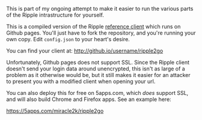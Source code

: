 This is part of my ongoing attempt to make it easier to run the
various parts of the Ripple intrastructure for yourself.

This is a compiled version of the Ripple
[reference client](https://github.com/ripple/ripple-client)
which runs on Github pages. You'll just have to fork the
repository, and you're running your own copy. Edit `config.json`
to your heart's desire.

You can find your client at: http://github.io/username/ripple2go

Unfortunately, Github pages does not support SSL. Since the
Ripple client doesn't send your login data around unencrypted,
this isn't as large of a problem as it otherwise would be, but
it still makes it easier for an attacker to present you with 
a modified client when opening your url.

You can also deploy this for free on 5apps.com, which *does*
support SSL, and will also build Chrome and Firefox apps. See
an example here:

https://5apps.com/miracle2k/ripple2go
